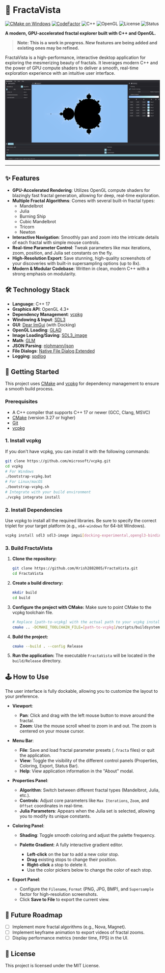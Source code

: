 # 🎨 FractaVista

[![CMake on Windows](https://github.com/Krish2882005/FractaVista/actions/workflows/cmake-single-platform.yml/badge.svg)](https://github.com/Krish2882005/FractaVista/actions/workflows/cmake-single-platform.yml)
[![CodeFactor](https://www.codefactor.io/repository/github/krish2882005/fractavista/badge)](https://www.codefactor.io/repository/github/krish2882005/fractavista)
![C++](https://img.shields.io/badge/C++-17-blue.svg?logo=c%2B%2B)
![OpenGL](https://img.shields.io/badge/OpenGL-Rendering-blue?logo=opengl)
![License](https://img.shields.io/github/license/krish2882005/fractavista)
![Status](https://img.shields.io/badge/Status-WIP-orange)

**A modern, GPU-accelerated fractal explorer built with C++ and OpenGL.**

> **Note: This is a work in progress. New features are being added and existing ones may be refined.**

FractaVista is a high-performance, interactive desktop application for exploring the mesmerizing beauty of fractals. It leverages modern C++ and the power of GPU compute shaders to deliver a smooth, real-time exploration experience with an intuitive user interface.

<p align="center">
  <img src="https://raw.githubusercontent.com/Krish2882005/FractaVista/main/assets/FractaVista.png" alt="FractaVista Interface"/>
</p>

---

## ✨ Features

- **GPU-Accelerated Rendering**: Utilizes OpenGL compute shaders for blazingly fast fractal generation, allowing for deep, real-time exploration.
- **Multiple Fractal Algorithms**: Comes with several built-in fractal types:
  - Mandelbrot
  - Julia
  - Burning Ship
  - Cubic Mandelbrot
  - Tricorn
  - Newton
- **Interactive Navigation**: Smoothly pan and zoom into the intricate details of each fractal with simple mouse controls.
- **Real-time Parameter Control**: Tweak parameters like max iterations, zoom, position, and Julia set constants on the fly.
- **High-Resolution Export**: Save stunning, high-quality screenshots of your discoveries with built-in supersampling options (up to 8x).
- **Modern & Modular Codebase**: Written in clean, modern C++ with a strong emphasis on modularity.

## 🛠️ Technology Stack

- **Language**: C++ 17
- **Graphics API**: OpenGL 4.3+
- **Dependency Management**: [vcpkg](https://github.com/microsoft/vcpkg)
- **Windowing & Input**: [SDL3](https://github.com/libsdl-org/SDL)
- **GUI**: [Dear ImGui](https://github.com/ocornut/imgui) (with Docking)
- **OpenGL Loading**: [GLAD](https://glad.dav1d.de/)
- **Image Loading/Saving**: [SDL3\_image](https://github.com/libsdl-org/SDL_image)
- **Math**: [GLM](https://github.com/g-truc/glm)
- **JSON Parsing**: [nlohmann/json](https://github.com/nlohmann/json)
- **File Dialogs**: [Native File Dialog Extended](https://github.com/btzy/nativefiledialog-extended)
- **Logging**: [spdlog](https://github.com/gabime/spdlog)

## 🚀 Getting Started

This project uses [CMake](https://cmake.org/) and [vcpkg](https://vcpkg.io/) for dependency management to ensure a smooth build process.

### Prerequisites

- A C++ compiler that supports C++ 17 or newer (GCC, Clang, MSVC)
- [CMake](https://cmake.org/) (version 3.27 or higher)
- [Git](https://git-scm.com/)
- [vcpkg](https://github.com/microsoft/vcpkg)

### 1. Install vcpkg

If you don't have vcpkg, you can install it with the following commands:

```bash
git clone https://github.com/microsoft/vcpkg.git
cd vcpkg
# For Windows
./bootstrap-vcpkg.bat
# For Linux/macOS
./bootstrap-vcpkg.sh
# Integrate with your build environment
./vcpkg integrate install
```

### 2. Install Dependencies

Use vcpkg to install all the required libraries. Be sure to specify the correct triplet for your target platform (e.g., `x64-windows` for 64-bit Windows).

```bash
vcpkg install sdl3 sdl3-image imgui[docking-experimental,opengl3-binding,sdl3-binding] glm nlohmann-json nativefiledialog-extended spdlog zlib libpng libjpeg-turbo --triplet x64-windows
```

### 3. Build FractaVista

1. **Clone the repository:**

   ```bash
   git clone https://github.com/Krish2882005/FractaVista.git
   cd FractaVista
   ```

2. **Create a build directory:**

   ```bash
   mkdir build
   cd build
   ```

3. **Configure the project with CMake:**
   Make sure to point CMake to the vcpkg toolchain file.

   ```bash
   # Replace [path-to-vcpkg] with the actual path to your vcpkg installation
   cmake .. -DCMAKE_TOOLCHAIN_FILE=[path-to-vcpkg]/scripts/buildsystems/vcpkg.cmake
   ```

4. **Build the project:**

   ```bash
   cmake --build . --config Release
   ```

5. **Run the application:**
   The executable `FractaVista` will be located in the `build/Release` directory.

## 🕹️ How to Use

The user interface is fully dockable, allowing you to customize the layout to your preference.

- **Viewport**:

  - **Pan**: Click and drag with the left mouse button to move around the fractal.
  - **Zoom**: Use the mouse scroll wheel to zoom in and out. The zoom is centered on your mouse cursor.

- **Menu Bar**:

  - **File**: Save and load fractal parameter presets (`.fracta` files) or quit the application.
  - **View**: Toggle the visibility of the different control panels (Properties, Coloring, Export, Status Bar).
  - **Help**: View application information in the "About" modal.

- **Properties Panel**:

  - **Algorithm**: Switch between different fractal types (Mandelbrot, Julia, etc.).
  - **Controls**: Adjust core parameters like `Max Iterations`, `Zoom`, and `Offset` coordinates in real-time.
  - **Julia Parameters**: Appears when the Julia set is selected, allowing you to modify its unique constants.

- **Coloring Panel**:

  - **Shading**: Toggle smooth coloring and adjust the palette frequency.
  - **Palette Gradient**: A fully interactive gradient editor.

    - **Left-click** on the bar to add a new color stop.
    - **Drag** existing stops to change their position.
    - **Right-click** a stop to delete it.
    - Use the color pickers below to change the color of each stop.

- **Export Panel**:

  - Configure the `Filename`, `Format` (PNG, JPG, BMP), and `Supersample` factor for high-resolution screenshots.
  - Click **Save to File** to export the current view.

## 🔮 Future Roadmap

- [ ] Implement more fractal algorithms (e.g., Nova, Magnet).
- [ ] Implement keyframe animation to export videos of fractal zooms.
- [ ] Display performance metrics (render time, FPS) in the UI.

## 📄 License

This project is licensed under the MIT License.
